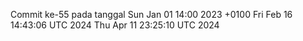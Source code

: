 Commit ke-55 pada tanggal Sun Jan 01 14:00 2023 +0100
Fri Feb 16 14:43:06 UTC 2024
Thu Apr 11 23:25:10 UTC 2024

